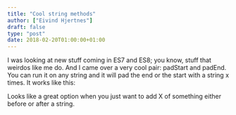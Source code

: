 ```yaml
---
title: "Cool string methods"
author: ["Eivind Hjertnes"]
draft: false
type: "post"
date: 2018-02-20T01:00:00+01:00
---
```


I was looking at new stuff coming in ES7 and ES8; you know, stuff that
weirdos like me do. And I came over a very cool pair: padStart and
padEnd. You can run it on any string and it will pad the end or the
start with a string x times. It works like this:

<div class="HTML">
  <div></div>

<script src="<https://gist.github.com/hjertnes/a209bb0e55ca529c3428dba2ab02ef54.js>"></script>

</div>

Looks like a great option when you just want to add X of something
either before or after a string.
